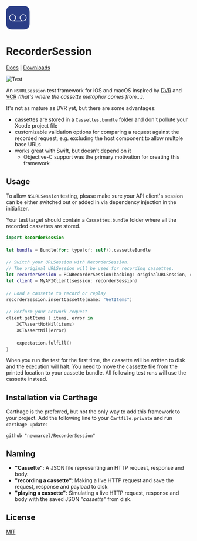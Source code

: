 <img src="https://raw.githubusercontent.com/newmarcel/RecorderSession/master/Icon%402x.png" width="64" height="64" />

# RecorderSession

[Docs](https://newmarcel.github.io/RecorderSession/index.html) | [Downloads](https://github.com/newmarcel/RecorderSession/releases)

![Test](https://github.com/newmarcel/RecorderSession/workflows/Test/badge.svg?branch=master)

An `NSURLSession` test framework for iOS and macOS inspired by [DVR](https://github.com/venmo/DVR) and [VCR](https://github.com/vcr/vcr) _(that's where the cassette metaphor comes from…)_.

It's not as mature as DVR yet, but there are some advantages:

- cassettes are stored in a `Cassettes.bundle` folder and don't pollute your Xcode project file
- customizable validation options for comparing a request against the recorded request, e.g. excluding the host component to allow multple base URLs
- works great with Swift, but doesn't depend on it
    - Objective-C support was the primary motivation for creating this framework

## Usage

To allow `NSURLSession` testing, please make sure your API client's session can be either switched out or added in via dependency injection in the initializer.

Your test target should contain a `Cassettes.bundle` folder where all the recorded cassettes are stored.

```swift
import RecorderSession

let bundle = Bundle(for: type(of: self)).cassetteBundle

// Switch your URLSession with RecorderSession.
// The original URLSession will be used for recording cassettes.
let recorderSession = RCNRecorderSession(backing: originalURLSession, cassetteBundle: bundle)
let client = MyAPIClient(session: recorderSession)

// Load a cassette to record or replay
recorderSession.insertCassette(name: "GetItems")

// Perform your network request
client.getItems { items, error in
    XCTAssertNotNil(items)
    XCTAssertNil(error)

    expectation.fulfill()
}
```

When you run the test for the first time, the cassette will be written to disk and the execution will halt. You need to move the cassette file from the printed location to your cassette bundle. All following test runs will use the cassette instead.

## Installation via Carthage

Carthage is the preferred, but not the only way to add this framework to your project. Add the following line to your `Cartfile.private` and run `carthage update`:

```
github "newmarcel/RecorderSession"
```

## Naming

- **"Cassette"**: A JSON file representing an HTTP request, response and body.
- **"recording a cassette"**: Making a live HTTP request and save the request, response and payload to disk.
- **"playing a cassette"**: Simulating a live HTTP request, response and body with the saved JSON _"cassette"_ from disk.

## License

[MIT](./LICENSE)
